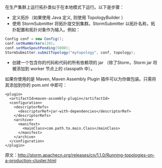 在生产集群上运行拓扑类似于在本地模式下运行。以下是步骤：
- 定义拓扑（如果使用 Java 定义, 则使用 TopologyBuilder ）
- 使用 StormSubmitter 将拓扑提交到集群。StormSubmitter 以拓扑名称，拓扑配置和拓扑对象作为输入。例如：
```java
Config conf = new Config();
conf.setNumWorkers(20);
conf.setMaxSpoutPending(5000);
StormSubmitter.submitTopology("mytopology", conf, topology);
```
- 创建一个包含你的代码和代码的所有依赖项的 jar （除了Storm，Storm jar 将被添加到 worker 节点上的 classpath 中）。

如果你使用的是 Maven, Maven Assembly Plugin 插件可以为你做包装。只需将其添加到你的 pom.xml 中即可：
```
<plugin>
  <artifactId>maven-assembly-plugin</artifactId>
  <configuration>
    <descriptorRefs>  
      <descriptorRef>jar-with-dependencies</descriptorRef>
    </descriptorRefs>
    <archive>
      <manifest>
        <mainClass>com.path.to.main.Class</mainClass>
      </manifest>
    </archive>
  </configuration>
</plugin>
```




原文：http://storm.apachecn.org/releases/cn/1.1.0/Running-topologies-on-a-production-cluster.html

